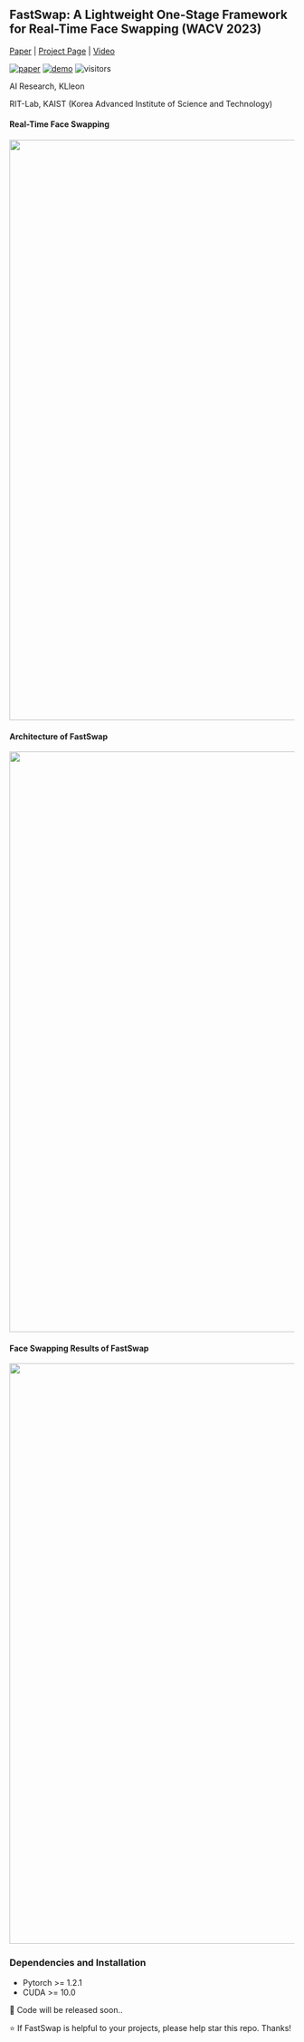 ## FastSwap: A Lightweight One-Stage Framework for Real-Time Face Swapping (WACV 2023)

[Paper]() | [Project Page](https://wacv-1752.github.io/FastSwap/) | [Video]()

[![paper](https://img.shields.io/badge/arxiv-paper-red)]()
[![demo](https://img.shields.io/badge/webpage-%F0%9F%9A%80%20project-blue)](https://wacv-1752.github.io/FastSwap/)
![visitors](https://visitor-badge.laobi.icu/badge?page_id=sahngmin/fastswap)

<!-- ![visitors](https://visitor-badge.glitch.me/badge?page_id=sczhou/CodeFormer) -->

AI Research, KLleon

RIT-Lab, KAIST (Korea Advanced Institute of Science and Technology)

#### Real-Time Face Swapping
<img src="figs/main.png" width="1024px"/>

#### Architecture of FastSwap
<img src="figs/main_network.png" width="1024px"/>


#### Face Swapping Results of FastSwap
<img src="figs/additional.png" width="1024px"/>

### Dependencies and Installation
- Pytorch >= 1.2.1
- CUDA >= 10.0

🤗 Code will be released soon..

:star: If FastSwap is helpful to your projects, please help star this repo. Thanks!
